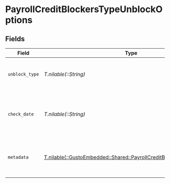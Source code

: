 # PayrollCreditBlockersTypeUnblockOptions


## Fields

| Field                                                                                                                             | Type                                                                                                                              | Required                                                                                                                          | Description                                                                                                                       |
| --------------------------------------------------------------------------------------------------------------------------------- | --------------------------------------------------------------------------------------------------------------------------------- | --------------------------------------------------------------------------------------------------------------------------------- | --------------------------------------------------------------------------------------------------------------------------------- |
| `unblock_type`                                                                                                                    | *T.nilable(::String)*                                                                                                             | :heavy_minus_sign:                                                                                                                | The type of unblock option for the credit blocker.                                                                                |
| `check_date`                                                                                                                      | *T.nilable(::String)*                                                                                                             | :heavy_minus_sign:                                                                                                                | The payment check date associated with the unblock option.                                                                        |
| `metadata`                                                                                                                        | [T.nilable(::GustoEmbedded::Shared::PayrollCreditBlockersTypeMetadata)](../../models/shared/payrollcreditblockerstypemetadata.md) | :heavy_minus_sign:                                                                                                                | Additional data associated with the unblock option.                                                                               |